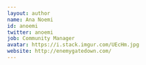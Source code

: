 ```yaml
---
layout: author
name: Ana Noemi
id: anoemi
twitter: anoemi
job: Community Manager
avatar: https://i.stack.imgur.com/UEcHm.jpg
website: http://enemygatedown.com/
---
```

